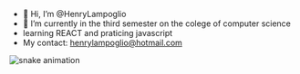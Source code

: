 - 👋 Hi, I’m @HenryLampoglio
- 🌱 I’m currently in the third semester on the colege of computer science 
- learning REACT and praticing javascript
- My contact: henrylampoglio@hotmail.com


![snake animation](https://github.com/HenryLampoglio)
